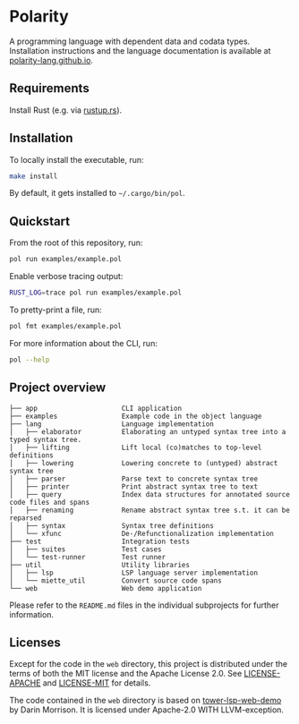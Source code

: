 # Polarity

A programming language with dependent data and codata types.
Installation instructions and the language documentation is available at [polarity-lang.github.io](https://polarity-lang.github.io/).

## Requirements

Install Rust (e.g. via [rustup.rs](https://rustup.rs/)).

## Installation

To locally install the executable, run:

```sh
make install
```

By default, it gets installed to `~/.cargo/bin/pol`.

## Quickstart

From the root of this repository, run:

```sh
pol run examples/example.pol
```

Enable verbose tracing output:

```sh
RUST_LOG=trace pol run examples/example.pol
```

To pretty-print a file, run:

```sh
pol fmt examples/example.pol
```

For more information about the CLI, run:

```sh
pol --help
```

## Project overview

```text
├── app                     CLI application
├── examples                Example code in the object language
├── lang                    Language implementation
│   ├── elaborator          Elaborating an untyped syntax tree into a typed syntax tree.
│   ├── lifting             Lift local (co)matches to top-level definitions
│   ├── lowering            Lowering concrete to (untyped) abstract syntax tree
│   ├── parser              Parse text to concrete syntax tree
│   ├── printer             Print abstract syntax tree to text
│   ├── query               Index data structures for annotated source code files and spans
│   ├── renaming            Rename abstract syntax tree s.t. it can be reparsed
│   ├── syntax              Syntax tree definitions
│   └── xfunc               De-/Refunctionalization implementation
├── test                    Integration tests
│   ├── suites              Test cases
│   └── test-runner         Test runner
├── util                    Utility libraries
│   ├── lsp                 LSP language server implementation
│   └── miette_util         Convert source code spans
└── web                     Web demo application
```

Please refer to the `README.md` files in the individual subprojects for further information.


## Licenses

Except for the code in the `web` directory, this project is distributed under the terms of both the MIT license and the Apache License 2.0.
See [LICENSE-APACHE](LICENSE-APACHE) and [LICENSE-MIT](LICENSE-MIT) for details.

The code contained in the `web` directory is based on [tower-lsp-web-demo](https://github.com/silvanshade/tower-lsp-web-demo/) by Darin Morrison.
It is licensed under Apache-2.0 WITH LLVM-exception.
